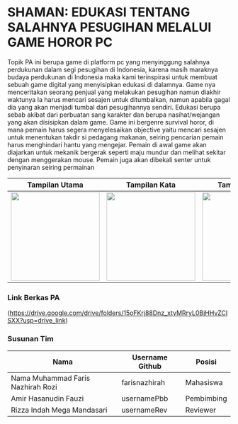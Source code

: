 # SHAMAN: EDUKASI TENTANG SALAHNYA PESUGIHAN MELALUI GAME HOROR PC

Topik PA ini berupa game di platform pc yang menyinggung salahnya perdukunan dalam segi pesugihan di Indonesia, karena masih maraknya budaya perdukunan di Indonesia maka kami terinspirasi untuk membuat sebuah game digital yang menyisipkan edukasi di dalamnya. Game nya menceritakan seorang penjual yang melakukan pesugihan namun diakhir waktunya Ia harus mencari sesajen untuk ditumbalkan, namun apabila gagal dia yang akan menjadi tumbal dari pesugihannya sendiri. Edukasi berupa sebab akibat dari perbuatan sang karakter dan berupa nasihat/wejangan yang akan disisipkan dalam game. Game ini bergenre survival horor, di mana pemain harus segera menyelesaikan objective yaitu mencari sesajen untuk menentukan takdir si pedagang makanan, seiring pencarian pemain harus menghindari hantu yang mengejar. Pemain di awal game akan diajarkan untuk mekanik bergerak seperti maju mundur dan melihat sekitar dengan menggerakan mouse. Pemain juga akan dibekali senter untuk penyinaran seiring permainan

Tampilan Utama                              | Tampilan Kata                              | Tampilan Praktik
--------------------------------------------|--------------------------------------------|--------------------------------------------
<img src="screenshots/pic1.png" width="200">|<img src="screenshots/pic2.png" width="200">|<img src="screenshots/pic3.png" width="200">

### Link Berkas PA

(https://drive.google.com/drive/folders/15oFKrj88Dnz_xtyMRryL0BjHHvZCISXX?usp=drive_link)

### Susunan Tim

Nama            | Username Github | Posisi
----------------|-----------------|-----------
Nama Muhammad Faris Nazhirah Rozi | farisnazhirah    | Mahasiswa
Amir Hasanudin Fauzi | usernamePbb     | Pembimbing
Rizza Indah Mega Mandasari   | usernameRev     | Reviewer
